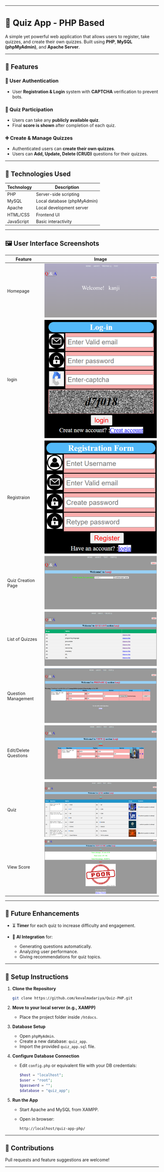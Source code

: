 
---

# 🧠 Quiz App - PHP Based

A simple yet powerful web application that allows users to register, take quizzes, and create their own quizzes. Built using **PHP**, **MySQL (phpMyAdmin)**, and **Apache Server**.

---

## 📌 Features

### 🔐 User Authentication

* User **Registration & Login** system with **CAPTCHA** verification to prevent bots.

### 📝 Quiz Participation

* Users can take any **publicly available quiz**.
* Final **score is shown** after completion of each quiz.

### ➕ Create & Manage Quizzes

* Authenticated users can **create their own quizzes**.
* Users can **Add, Update, Delete (CRUD)** questions for their quizzes.

---

## 🧰 Technologies Used

| Technology | Description                 |
| ---------- | --------------------------- |
| PHP        | Server-side scripting       |
| MySQL      | Local database (phpMyAdmin) |
| Apache     | Local development server    |
| HTML/CSS   | Frontend UI                 |
| JavaScript | Basic interactivity         |

---

## 🖼️ User Interface Screenshots

| Feature               | Image                                               |
| --------------------- | --------------------------------------------------- |
| Homepage              | ![Homepage](images/home.png)                        |
| login                 | ![login](images/login.png)                          |
| Registraion           | ![Registration](images/register.png)                |
| Quiz Creation Page    | ![Insert Quiz](images/addquiz.png)                  |
| List of Quizzes       | ![Quiz List](images/quizlist.png)                   |
| Question Management   | ![Questions](images/insert.png)                     |
| Edit/Delete Questions | ![Update/Delete](images/updatedelete.png)           |
| Quiz                  | ![Quiz](images/quiz.png)                            |
| View Score            | ![View Score](images/score.png)                     |

---

## 🚀 Future Enhancements

* ⏳ **Timer** for each quiz to increase difficulty and engagement.
* 🤖 **AI Integration** for:

  * Generating questions automatically.
  * Analyzing user performance.
  * Giving recommendations for quiz topics.

---

## 🔧 Setup Instructions

1. **Clone the Repository**

   ```bash
   git clone https://github.com/kevalmadariya/Quiz-PHP.git
   ```

2. **Move to your local server (e.g., XAMPP)**

   * Place the project folder inside `/htdocs`.

3. **Database Setup**

   * Open `phpMyAdmin`.
   * Create a new database: `quiz_app`.
   * Import the provided `quiz_app.sql` file.

4. **Configure Database Connection**

   * Edit `config.php` or equivalent file with your DB credentials:

     ```php
     $host = "localhost";
     $user = "root";
     $password = "";
     $database = "quiz_app";
     ```

5. **Run the App**

   * Start Apache and MySQL from XAMPP.
   * Open in browser:

     ```
     http://localhost/quiz-app-php/
     ```

---

## 🙌 Contributions

Pull requests and feature suggestions are welcome!

---
